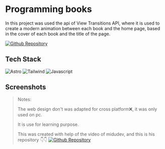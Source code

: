 # Programming books
In this project was used the api of View Transitions API, where it is used to create a modern animation between each book and the home page, based in the cover of each book and the title of the page.

[![Github Repository](https://img.shields.io/static/v1?label=&message=Github%20Repository&color=000000&style=for-the-badge&logo=github&logoColor=white)](https://github.com/Ghosthard117T/programming-books)

## Tech Stack
![Astro](https://img.shields.io/static/v1?label=&message=Astro&color=orange&logo=Astro5&logoColor=white&style=for-the-badge)
![Tailwind](https://img.shields.io/static/v1?label=&message=Tailwind&color=blue&logo=tailwind&logoColor=white&style=for-the-badge)
![Javascript](https://img.shields.io/static/v1?label=&message=Javascript&color=yellow&logo=javascript&logoColor=white&style=for-the-badge)

## Screenshots

> Notes:
>
> The web design don't was adapted for cross platform❌, it was only used on pc.
>
> It is use for learning purpose.
>
> This was created with help of the video of midudev, and this is his repository 👇👇
> [![Github Repository](https://img.shields.io/static/v1?label=&message=Github%20Repository&color=000000&style=for-the-badge&logo=github&logoColor=white)](https://github.com/midudev/view-transitions-api-books-demo)